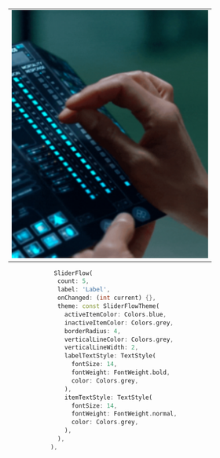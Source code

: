 

<table>
  <tr>
    <td><img src="https://raw.githubusercontent.com/thehelmsdeep/sliderflow/refs/heads/master/02.png" alt="" width="400"></td>
  </tr>
</table>



```dart
             SliderFlow(
              count: 5,
              label: 'Label',
              onChanged: (int current) {},
              theme: const SliderFlowTheme(
                activeItemColor: Colors.blue,
                inactiveItemColor: Colors.grey,
                borderRadius: 4,
                verticalLineColor: Colors.grey,
                verticalLineWidth: 2,
                labelTextStyle: TextStyle(
                  fontSize: 14,
                  fontWeight: FontWeight.bold,
                  color: Colors.grey,
                ),
                itemTextStyle: TextStyle(
                  fontSize: 14,
                  fontWeight: FontWeight.normal,
                  color: Colors.grey,
                ),
              ),
            ),

```


